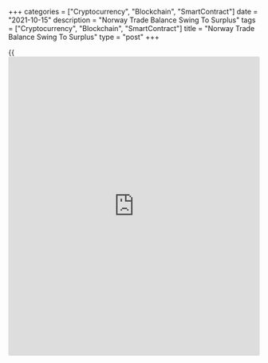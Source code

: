 +++
categories = ["Cryptocurrency", "Blockchain", "SmartContract"]
date = "2021-10-15"
description = "Norway Trade Balance Swing To Surplus"
tags = ["Cryptocurrency", "Blockchain", "SmartContract"]
title = "Norway Trade Balance Swing To Surplus"
type = "post"
+++

{{<iframe id="large-banner" src="https://www.bounty.group/#slide=10.0" width="100%" height="600" scrolling="no" style="border: 0px solid rgb(216, 221, 230); border-radius: 3px;">}}

Norway's trade balance swung to surplus in September, amid a rise in
exports and imports, data from Statistics Norway showed on Monday.

The trade balance registered a surplus of NOK 53.709 billion in
September versus a deficit of NOK 9.303 billion in the same month last
year. In August, trade surplus was NOK 41.958 billion.

Exports accelerated 117.4 percent year-on-year in September and
increased 11.9 percent from a month ago.

Imports grew 10.0 percent annually in September and gained 2.7 percent
from the previous month.

The mainland trade logged a deficit of NOK 25.4 billion in September.

For comments and feedback [contact](https://www.playgroundfx.com/contact/): editorial@rtt[news](https://www.letsplayfx.com/blog/forex-news-website/).com

[Economic News][1]

 **What parts of the world are seeing the best (and worst) economic
performances lately? Click[here][2] to check out our [Econ Scorecard][2]
and find out! See up-to-the-moment [ranking](https://www.playgroundfx.com/blog/crypto-exchange-ranking/)s for the best and worst
performers in [GDP][3], [unemployment rate][4], [inflation][5] and much
more.**

   1. www.rtt[news](https://www.letsplayfx.com/blog/forex-news-website/).com/Content/EconomicNews.aspx
   2. www.rtt[news](https://www.letsplayfx.com/blog/forex-news-website/).com/economic-scorecard/world-rank/retail-sales/highest-performance.aspx
   3. www.rtt[news](https://www.letsplayfx.com/blog/forex-news-website/).com/economic-scorecard/world-rank/GDP/highest-performance.aspx
   4. www.rtt[news](https://www.letsplayfx.com/blog/forex-news-website/).com/economic-scorecard/world-rank/unemployment-rate/lowest-performance.aspx
   5. www.rtt[news](https://www.letsplayfx.com/blog/forex-news-website/).com/economic-scorecard/world-rank/CPI/highest-performance.aspx